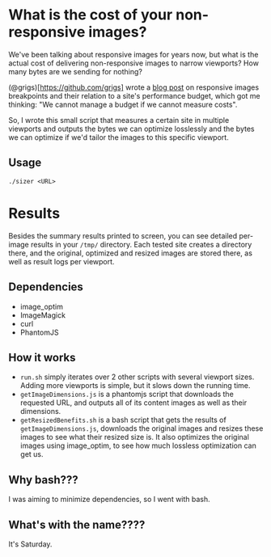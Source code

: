 # What is the cost of your non-responsive images?

We've been talking about responsive images for years now, but what is
the actual cost of delivering non-responsive images to narrow viewports?
How many bytes are we sending for nothing?

(@grigs)[https://github.com/grigs] wrote a [blog post](http://blog.cloudfour.com/sensible-jumps-in-responsive-image-file-sizes) on responsive images breakpoints and their
relation to a site's performance budget, which got me thinking: "We cannot manage a budget if we cannot measure costs".

So, I wrote this small script that measures a certain site in multiple
viewports and outputs the bytes we can optimize losslessly and the bytes
we can optimize if we'd tailor the images to this specific viewport.

## Usage

`./sizer <URL>`

# Results

Besides the summary results printed to screen, you can see detailed
per-image results in your `/tmp/` directory. Each tested site creates a
directory there, and the original, optimized and resized images are
stored there, as well as result logs per viewport.

## Dependencies

* image_optim
* ImageMagick
* curl
* PhantomJS

## How it works

* `run.sh` simply iterates over 2 other scripts with several viewport
  sizes. Adding more viewports is simple, but it slows down the
running time.
* `getImageDimensions.js` is a phantomjs script that downloads the
  requested URL, and outputs all of its content images as well as their
dimensions.
* `getResizedBenefits.sh` is a bash script that gets the results of
  `getImageDimensions.js`, downloads the original images and resizes
these images to see what their resized size is. It also optimizes the
original images using image_optim, to see how much lossless optimization
can get us.

## Why bash???

I was aiming to minimize dependencies, so I went with bash. 

## What's with the name????

It's Saturday.
